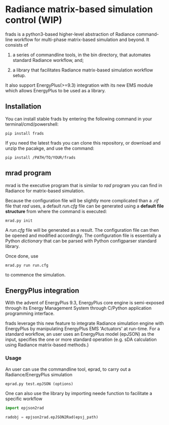 # Radiance matrix-based simulation control (WIP)

frads is a python3-based higher-level abstraction of Radiance command-line workflow for multi-phase matrix-based simulation and beyond. It consists of 

1) a series of commandline tools, in the bin directory, that automates standard Radiance workflow, and;

2) a library that facilitates Radiance matrix-based simulation workflow setup.

It also support EnergyPlus(>=9.3) integration with its new EMS module which allows EnergyPlus to be used as a library.


## Installation

You can install stable frads by entering the following command in your terminal/cmd/powershell:

```
pip install frads
```
If you need the latest frads you can clone this repository, or download and unzip the pacakge, and use the command:
```
pip install /PATH/TO/YOUR/frads
```



## mrad program
mrad is the executive program that is similar to *rad* program you can find in Radiance for matrix-based simulation.

Because the configuration file will be slightly more complicated than a *.rif* file that *rad* uses, a default *run.cfg* file can be generated using a **default file structure** from where the command is executed:
```
mrad.py init
```
A *run.cfg* file will be generated as a result. The configuration file can then be opened and modified accordingly. The configuration file is essentially a Python *dictionary* that can be parsed with Python configparser standard library.

Once done, use
```
mrad.py run run.cfg
```
to commence the simulation.


## EnergyPlus integration
With the advent of EnergyPlus 9.3, EnergyPlus core engine is semi-exposed through its Energy Management System through C/Python application programming interface.


frads leverage this new feature to integrate Radiance simulation engine with EnergyPlus by manipulating EnergyPlus EMS 'Actuators' at run-time. For a standard workflow, an user uses an EnergyPlus model (epJSON) as the input, specifies the one or more standard operation (e.g. sDA calculation using Radiance matrix-based methods.)
### Usage
An user can use the commandline tool, eprad, to carry out a Radiance/EnergyPlus simulation
```
eprad.py test.epJSON (options)
```
One can also use the library by importing neede function to facilitate a specific workflow
```python
import epjson2rad

radobj = epjson2rad.epJSON2Rad(epsj_path)
```
